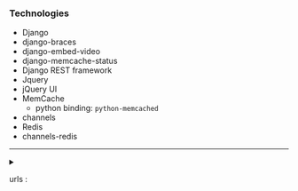 ### Technologies
- Django
- django-braces
- django-embed-video
- django-memcache-status
- Django REST framework 
- Jquery
- jQuery UI
- MemCache
  - python binding: 
      `python-memcached`
- channels
- Redis 
- channels-redis
---

<details>
<summary>

urls :

</summary>


- ### `/`
    - ##### `Courses List` 
        - view : `courses/views.py#CourseListView`
        - template : `courses/course/list.html` 
        - all the courses and a list of all the subjects to only show courses belonging to this Subject
            - every subject has the number of courses it has
            - evert course card show :
                - subject the course belong to
                - number of modules in the course
                - name of the Instructor
-----
----
- ### `/accounts`
    - `/login` :
        - login page
    - `/logout` :
        - logout page 
    - ##### views :
        - `django.contrib.auth`
            - `LoginView`
            - `LogoutView`
    - ##### note :
        - the templates for the two pages are overridden using :
            - `templates/registration/`
               - `login.html`
               - `logged_out.html`
---
----
- ### `/admin` 
    - need to be a superuser to access the admin panel
    - only a superuser can add new subjects or make a user a teacher by giving them the right permission
        - a teacher can add new courses and add modules and content to the courses he owns
    - ##### views 
        - `django.contrib.admin.site.urls`
----
----
- ### `course/`
    - `include('courses.urls')` : 
        - all urls under the courses' app start with `course/`
-----
- #### `mine/` (Login Require)
    - list of the courses the user (teacher) created
      - can edit the course, 
      - edit its modules, 
      - manging the content of a module,
      - deleting a course,
      - creating a new course,
        
    - view : `ManageCourseListView`
    - template : `courses/manage/course/list.html`
-----
- #### `create/` (Login Require)
    - ####### create a new course
    - view : `CourseCreateView`
    - template : `courses/manage/course/form.html` 
-----
- #### `<course_id>/edit/` (Login Require)
    - edit the info of an existing course
    - view : `CourseUpdateView`
    - template : `courses/manage/course/form.html` 
-----
- #### `<course_id>/delete/` (Login Require)
    - delete an existing course
    - view : `CourseDeleteView`
    - template : `courses/manage/course/delete.html`
-----
- #### `<course_id>/module/` (Login Require)
    - adding, editing and deleting modules of a course
    - view : `CourseModuleUpdateView`
    - template : `courses/manage/module/formset.html`     
-----
- #### `module/<course_id>/` (Login Require)
    - adding, editing and deleting content of a module in the course
    - view : `ModuleContentListView`
    - template : `courses/manage/content/content_list.html`
-----
- #### `module/<module_id>/content/<content_type>/create/` (Login Require)
    - adding a new content (text, image, video, file) to the module 
    - view : `ContentCreateUpdateView`
    - template : `courses/manage/content/form.html`
-----
- #### `module/<module_id>/content/<content_type>/<content_id>/` (Login Require)
    - editing a content item (text, image, video, file) from the module content 
    - view : `ContentCreateUpdateView`
    - template : `courses/manage/content/form.html`
-----
- #### `content/<content_id>/delete` (Login Require)
    - deleting a content item from the module
    - view : `ContentDeleteView`
    - template : no template (just delete and redirect again to the content_list page)
-----
- #### Note :
    - you can reorder the contents, or the modules 
            - just click and hold then drag to change the order
----
----
## `/students` :
- `student.urls`
  
- ### `register/` :
    - create a new user account
    - view : StudentRegistrationView
    - template : `students/student/registration.html`
---
- ### `courses/` : (Login Require)
    - list of all the courses the user is enrolled in
    - view : `StudentCourseListView`
    - template : `students/student/list.htm`
---
- ### `courses/<course_id>/` : (Login Require)
    - course detail page + course chat room 
    - view : `StudentCourseDetailView`
    - template : `students/student/detail.html`
---
- ### `courses/<course_id>/<module_id>` : (Login Require) 
    - showing the contents of a course module
    - view : `StudentCourseDetailView`
    - template : `students/student/detail.html`
---
---
## `chat/`
- the chat rooms of courses
- ### `room/<course_id>`
    - view : `course_chat_room`
    - template : `chat/room.html`

----
----
## `api/`
- ### the endpoints of the API 
    - `subjects/`
         - GET : return a list of all the subjects   
    - `subjects/<subject_id>`
         - GET : return the details of a subject   

    - `courses`
        - GET : list of all the course
    - `courses/<course_id>`
        - GEt : the details of a course
    - `courses/<course_id>/enroll/`
        - POST : enroll in a course
---
---


</details>




